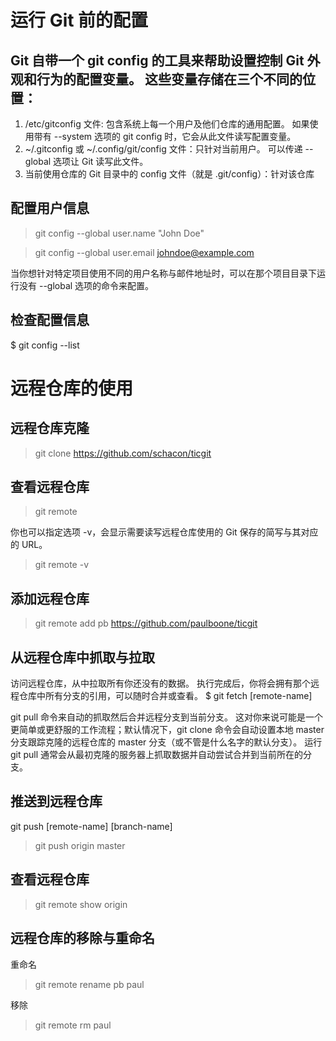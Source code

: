 # 运行 Git 前的配置

## Git 自带一个 git config 的工具来帮助设置控制 Git 外观和行为的配置变量。 这些变量存储在三个不同的位置：
1. /etc/gitconfig 文件: 包含系统上每一个用户及他们仓库的通用配置。 如果使用带有 --system 选项的 git config 时，它会从此文件读写配置变量。
2. ~/.gitconfig 或 ~/.config/git/config 文件：只针对当前用户。 可以传递 --global 选项让 Git 读写此文件。
3. 当前使用仓库的 Git 目录中的 config 文件（就是 .git/config）：针对该仓库

## 配置用户信息
> git config --global user.name "John Doe"

> git config --global user.email johndoe@example.com

当你想针对特定项目使用不同的用户名称与邮件地址时，可以在那个项目目录下运行没有 --global 选项的命令来配置。

## 检查配置信息
$ git config --list

# 远程仓库的使用

## 远程仓库克隆
> git clone https://github.com/schacon/ticgit

## 查看远程仓库
> git remote

你也可以指定选项 -v，会显示需要读写远程仓库使用的 Git 保存的简写与其对应的 URL。
> git remote -v

## 添加远程仓库
> git remote add pb https://github.com/paulboone/ticgit

## 从远程仓库中抓取与拉取
访问远程仓库，从中拉取所有你还没有的数据。 执行完成后，你将会拥有那个远程仓库中所有分支的引用，可以随时合并或查看。
$ git fetch [remote-name]

git pull 命令来自动的抓取然后合并远程分支到当前分支。 这对你来说可能是一个更简单或更舒服的工作流程；默认情况下，git clone 命令会自动设置本地 master 分支跟踪克隆的远程仓库的 master 分支（或不管是什么名字的默认分支）。 运行 git pull 通常会从最初克隆的服务器上抓取数据并自动尝试合并到当前所在的分支。

## 推送到远程仓库
git push [remote-name] [branch-name]
> git push origin master

## 查看远程仓库
> git remote show origin

## 远程仓库的移除与重命名
重命名
> git remote rename pb paul

移除
> git remote rm paul
